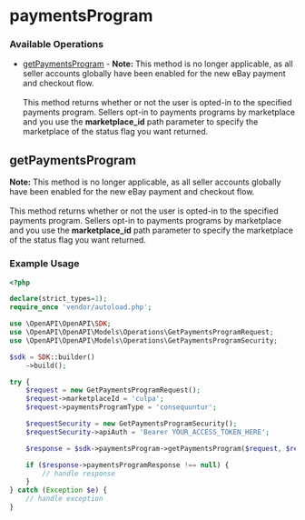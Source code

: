# paymentsProgram

### Available Operations

* [getPaymentsProgram](#getpaymentsprogram) - <span class="tablenote"><b>Note:</b> This method is no longer applicable, as all seller accounts globally have been enabled for the new eBay payment and checkout flow.</span><br/><br/>This method returns whether or not the user is opted-in to the specified payments program. Sellers opt-in to payments programs by marketplace and you use the <b>marketplace_id</b> path parameter to specify the marketplace of the status flag you want returned.

## getPaymentsProgram

<span class="tablenote"><b>Note:</b> This method is no longer applicable, as all seller accounts globally have been enabled for the new eBay payment and checkout flow.</span><br/><br/>This method returns whether or not the user is opted-in to the specified payments program. Sellers opt-in to payments programs by marketplace and you use the <b>marketplace_id</b> path parameter to specify the marketplace of the status flag you want returned.

### Example Usage

```php
<?php

declare(strict_types=1);
require_once 'vendor/autoload.php';

use \OpenAPI\OpenAPI\SDK;
use \OpenAPI\OpenAPI\Models\Operations\GetPaymentsProgramRequest;
use \OpenAPI\OpenAPI\Models\Operations\GetPaymentsProgramSecurity;

$sdk = SDK::builder()
    ->build();

try {
    $request = new GetPaymentsProgramRequest();
    $request->marketplaceId = 'culpa';
    $request->paymentsProgramType = 'consequuntur';

    $requestSecurity = new GetPaymentsProgramSecurity();
    $requestSecurity->apiAuth = 'Bearer YOUR_ACCESS_TOKEN_HERE';

    $response = $sdk->paymentsProgram->getPaymentsProgram($request, $requestSecurity);

    if ($response->paymentsProgramResponse !== null) {
        // handle response
    }
} catch (Exception $e) {
    // handle exception
}
```
